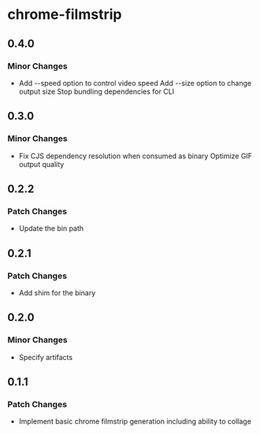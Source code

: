 # chrome-filmstrip

## 0.4.0

### Minor Changes

- Add --speed option to control video speed
  Add --size option to change output size
  Stop bundling dependencies for CLI

## 0.3.0

### Minor Changes

- Fix CJS dependency resolution when consumed as binary
  Optimize GIF output quality

## 0.2.2

### Patch Changes

- Update the bin path

## 0.2.1

### Patch Changes

- Add shim for the binary

## 0.2.0

### Minor Changes

- Specify artifacts

## 0.1.1

### Patch Changes

- Implement basic chrome filmstrip generation including ability to collage
